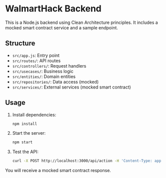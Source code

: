 # WalmartHack Backend

This is a Node.js backend using Clean Architecture principles. It includes a mocked smart contract service and a sample endpoint.

## Structure

- `src/app.js`: Entry point
- `src/routes/`: API routes
- `src/controllers/`: Request handlers
- `src/usecases/`: Business logic
- `src/entities/`: Domain entities
- `src/repositories/`: Data access (mocked)
- `src/services/`: External services (mocked smart contract)

## Usage

1. Install dependencies:
   ```zsh
   npm install
   ```
2. Start the server:
   ```zsh
   npm start
   ```
3. Test the API:
   ```zsh
   curl -X POST http://localhost:3000/api/action -H 'Content-Type: application/json' -d '{"test":123}'
   ```

You will receive a mocked smart contract response.

